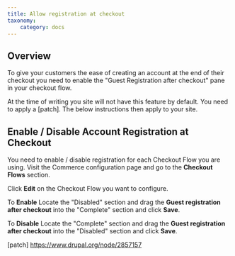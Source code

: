 ```yaml
---
title: Allow registration at checkout
taxonomy:
    category: docs
---
```


## Overview
To give your customers the ease of creating an account at the end of their checkout you need to enable the "Guest Registration after checkout" pane in your checkout flow.

At the time of writing you site will not have this feature by default. You need to apply a [patch]. The below instructions then apply to your site.

## Enable / Disable Account Registration at Checkout
You need to enable / disable registration for each Checkout Flow you are using.
Visit the Commerce configuration page and go to the **Checkout Flows** section.

Click **Edit** on the Checkout Flow you want to configure.

To **Enable** Locate the "Disabled" section and drag the **Guest registration after checkout** into the "Complete" section and click **Save**.

To **Disable** Locate the "Complete" section and drag the **Guest registration after checkout** into the "Disabled" section and click **Save**.

[patch] https://www.drupal.org/node/2857157
